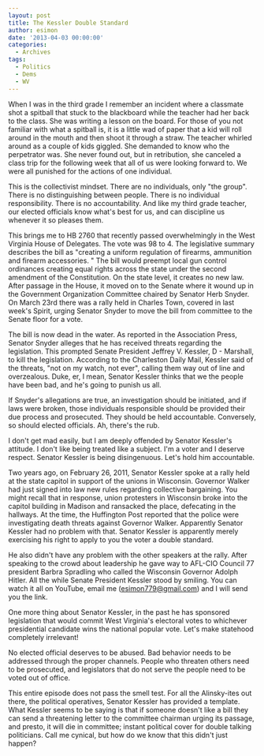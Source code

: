 ```yaml
---
layout: post
title: The Kessler Double Standard
author: esimon
date: '2013-04-03 00:00:00'
categories:
  - Archives
tags:
  - Politics
  - Dems
  - WV
---
```

When I was in the third grade I remember an incident where a classmate shot a spitball that stuck to the blackboard while the teacher had her back to the class. She was writing a lesson on the board. For those of you not familiar with what a spitball is, it is a little wad of paper that a kid will roll around in the mouth and then shoot it through a straw. The teacher whirled around as a couple of kids giggled. She demanded to know who the perpetrator was. She never found out, but in retribution, she canceled a class trip for the following week that all of us were looking forward to. We were all punished for the actions of one individual. 

This is the collectivist mindset. There are no individuals, only "the group". There is no distinguishing between people. There is no individual responsibility. There is no accountability. And like my third grade teacher, our elected officials know what's best for us, and can discipline us whenever it so pleases them. 

This brings me to HB 2760 that recently passed overwhelmingly in the West Virginia House of Delegates. The vote was 98 to 4. The legislative summary describes the bill as "creating a uniform regulation of firearms, ammunition and firearm accessories. " The bill would preempt local gun control ordinances creating equal rights across the state under the second amendment of the Constitution. On the state level, it creates no new law. After passage in the House, it moved on to the Senate where it wound up in the Government Organization Committee chaired by Senator Herb Snyder. On March 23rd there was a rally held in Charles Town, covered in last week's Spirit, urging Senator Snyder to move the bill from committee to the Senate floor for a vote. 

The bill is now dead in the water. As reported in the Association Press, Senator Snyder alleges that he has received threats regarding the legislation. This prompted Senate President Jeffrey V. Kessler, D - Marshall, to kill the legislation. According to the Charleston Daily Mail, Kessler said of the threats, "not on my watch, not ever", calling them way out of line and overzealous. Duke, er, I mean, Senator Kessler thinks that we the people have been bad, and he's going to punish us all. 

If Snyder's allegations are true, an investigation should be initiated, and if laws were broken, those individuals responsible should be provided their due process and prosecuted. They should be held accountable. Conversely, so should elected officials. Ah, there's the rub. 

I don't get mad easily, but I am deeply offended by Senator Kessler's attitude. I don't like being treated like a subject. I'm a voter and I deserve respect. Senator Kessler is being disingenuous. Let's hold him accountable. 

Two years ago, on February 26, 2011, Senator Kessler spoke at a rally held at the state capitol in support of the unions in Wisconsin. Governor Walker had just signed into law new rules regarding collective bargaining. You might recall that in response, union protesters in Wisconsin broke into the capitol building in Madison and ransacked the place, defecating in the hallways. At the time, the Huffington Post reported that the police were investigating death threats against Governor Walker. Apparently Senator Kessler had no problem with that. Senator Kessler is apparently merely exercising his right to apply to you the voter a double standard. 

He also didn't have any problem with the other speakers at the rally. After speaking to the crowd about leadership he gave way to AFL-CIO Council 77 president Barbra Spradling who called the Wisconsin Governor Adolph Hitler. All the while Senate President Kessler stood by smiling. You can watch it all on YouTube, email me (esimon779@gmail.com) and I will send you the link. 

One more thing about Senator Kessler, in the past he has sponsored legislation that would commit West Virginia's electoral votes to whichever presidential candidate wins the national popular vote. Let's make statehood completely irrelevant!

No elected official deserves to be abused. Bad behavior needs to be addressed through the proper channels. People who threaten others need to be prosecuted, and legislators that do not serve the people need to be voted out of office. 

This entire episode does not pass the smell test. For all the Alinsky-ites out there, the political operatives, Senator Kessler has provided a template. What Kessler seems to be saying is that if someone doesn't like a bill they can send a threatening letter to the committee chairman urging its passage, and presto, it will die in committee; instant political cover for double talking politicians. Call me cynical, but how do we know that this didn't just happen? 

